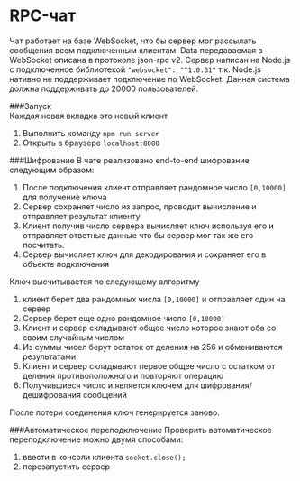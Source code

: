 # RPC-чат
Чат работает на базе WebSocket, что бы сервер мог рассылать сообщения всем подключенным клиентам.
Data передаваемая в WebSocket описана в протоколе json-rpc v2. Сервер написан на Node.js с подключенное библиотекой
`"websocket": "^1.0.31"` т.к. Node.js нативно не поддерживает подключение по WebSocket.
Данная система должна поддерживать до 20000 пользователей.

###Запуск  
Каждая новая вкладка это новый клиент
1) Выполнить команду `npm run server`
2) Открыть в браузере `localhost:8080`

###Шифрование
В чате реализовано end-to-end шифрование следующим образом:
1) После подключения клиент отправляет рандомное число `[0,10000]` для получение ключа
2) Сервер сохраняет число из запрос, проводит вычисление и отправляет результат клиенту
3) Клиент получив число сервера вычисляет ключ используя его и отправляет ответные данные что бы сервер
мог так же его посчитать.
4) Сервер вычисляет ключ для декодирования и сохраняет его в объекте подключения

Ключ высчитывается по следующему алгоритму
1) клиент берет два рандомных числа `[0,10000]` и отправляет один на сервер
2) Сервер берет еще одно рандомное число `[0,10000]`
3) Клиент и сервер складывают общее число которое знают оба со своим случайным числом
4) Из суммы чисел берут остаток от деления на 256 и обмениваются результатами
5) Клиент и сервер складывают первое общее число с остатком от деления противоположного и повторяют операцию
6) Получившиеся число и является ключем для шифрования/дешифрования сообщений

После потери соединения ключ генерируется заново.

###Автоматическое переподключение
Проверить автоматическое переподключение можно двумя способами:
1) ввести в консоли клиента `socket.close();`
2) перезапустить сервер
